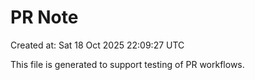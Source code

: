 # PR Note

Created at: Sat 18 Oct 2025 22:09:27 UTC

This file is generated to support testing of PR workflows.
